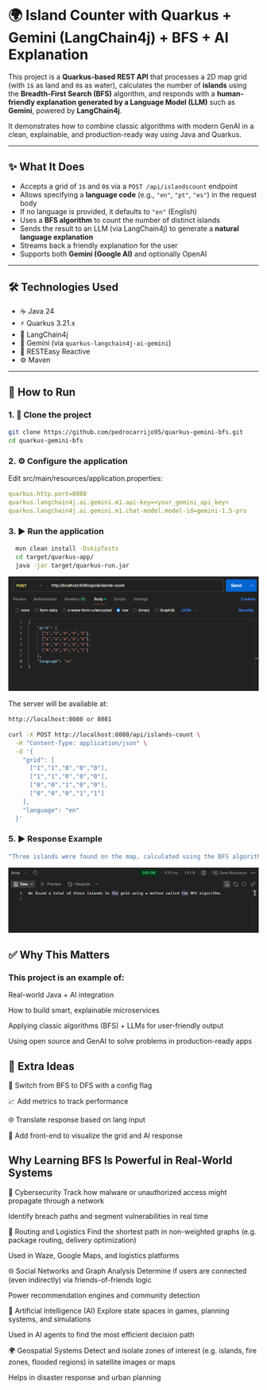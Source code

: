 # 🌍 Island Counter with Quarkus + Gemini (LangChain4j) + BFS + AI Explanation

This project is a **Quarkus-based REST API** that processes a 2D map grid (with `1`s as land and `0`s as water), calculates the number of **islands** using the **Breadth-First Search (BFS)** algorithm, and responds with a **human-friendly explanation generated by a Language Model (LLM)** such as **Gemini**, powered by **LangChain4j**.

It demonstrates how to combine classic algorithms with modern GenAI in a clean, explainable, and production-ready way using Java and Quarkus.

---

## ✨ What It Does

- Accepts a grid of `1`s and `0`s via a `POST /api/islandscount` endpoint
- Allows specifying a **language code** (e.g., `"en"`, `"pt"`, `"es"`) in the request body
- If no language is provided, it defaults to `"en"` (English)
- Uses a **BFS algorithm** to count the number of distinct islands
- Sends the result to an LLM (via LangChain4j) to generate a **natural language explanation**
- Streams back a friendly explanation for the user
- Supports both **Gemini (Google AI)** and optionally OpenAI

---

## 🛠️ Technologies Used

- ☕ Java 24
- ⚡️ Quarkus 3.21.x
- 🤖 LangChain4j
- 🧠 Gemini (via `quarkus-langchain4j-ai-gemini`)
- 🧪 RESTEasy Reactive
- ⚙️ Maven

---

## 🚀 How to Run

### 1. 🧱 Clone the project

```bash
git clone https://github.com/pedrocarrijo95/quarkus-gemini-bfs.git
cd quarkus-gemini-bfs
```

### 2. ⚙️ Configure the application

Edit src/main/resources/application.properties:

```yaml
quarkus.http.port=8080
quarkus.langchain4j.ai.gemini.m1.api-key=<your_gemini_api_key>
quarkus.langchain4j.ai.gemini.m1.chat-model.model-id=gemini-1.5-pro
```

### 3. ▶️ Run the application

```bash
  mvn clean install -DskipTests
  cd target/quarkus-app/
  java -jar target/quarkus-run.jar
```

![Request](tests-results/postman_request.png)


The server will be available at:

```bash
http://localhost:8080 or 8081
```

```bash
curl -X POST http://localhost:8080/api/islands-count \
  -H "Content-Type: application/json" \
  -d '{
    "grid": [
      ["1","1","0","0","0"],
      ["1","1","0","0","0"],
      ["0","0","1","0","0"],
      ["0","0","0","1","1"]
    ],
    "language": "en"
  }'
```

### 5. ▶️ Response Example
```bash
"Three islands were found on the map, calculated using the BFS algorithm. Each one represents a separate piece of land surrounded by water."
```

![Response](tests-results/postman_response.png)

## ✅ Why This Matters
### This project is an example of:

Real-world Java + AI integration

How to build smart, explainable microservices

Applying classic algorithms (BFS) + LLMs for user-friendly output

Using open source and GenAI to solve problems in production-ready apps

## 🧠 Extra Ideas
🔀 Switch from BFS to DFS with a config flag

📈 Add metrics to track performance

🌐 Translate response based on lang input

🧩 Add front-end to visualize the grid and AI response


## Why Learning BFS Is Powerful in Real-World Systems

🔐 Cybersecurity
Track how malware or unauthorized access might propagate through a network

Identify breach paths and segment vulnerabilities in real time

🚗 Routing and Logistics
Find the shortest path in non-weighted graphs (e.g. package routing, delivery optimization)

Used in Waze, Google Maps, and logistics platforms

🌐 Social Networks and Graph Analysis
Determine if users are connected (even indirectly) via friends-of-friends logic

Power recommendation engines and community detection

🧠 Artificial Intelligence (AI)
Explore state spaces in games, planning systems, and simulations

Used in AI agents to find the most efficient decision path

🌍 Geospatial Systems
Detect and isolate zones of interest (e.g. islands, fire zones, flooded regions) in satellite images or maps

Helps in disaster response and urban planning
